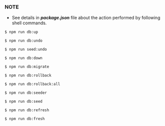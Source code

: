 ### NOTE
*   See details in ***package.json*** file about the action performed by following shell commands. 

```shell
$ npm run db:up 

$ npm run db:undo

$ npm run seed:undo

$ npm run db:down

$ npm run db:migrate

$ npm run db:rollback

$ npm run db:rollback:all

$ npm run db:seeder

$ npm run db:seed

$ npm run db:refresh

$ npm run db:fresh


```
